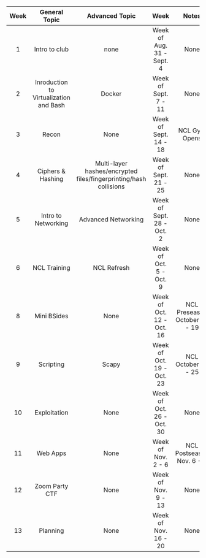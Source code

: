 Week | General Topic | Advanced Topic | Week | Notes
:--:| :----------: | :-----------: | :-------------: | :--------:
1 | Intro to club | none | Week of Aug. 31 - Sept. 4 | None
2 | Inroduction to Virtualization and Bash| Docker | Week of Sept. 7 - 11 | None
3 | Recon | None | Week of Sept. 14 - 18 | NCL Gym Opens 
4 | Ciphers & Hashing  | Multi-layer hashes/encrypted files/fingerprinting/hash collisions | Week of Sept. 21 - 25 | None
5 | Intro to Networking | Advanced Networking  | Week of Sept. 28 - Oct. 2 | None
6 | NCL Training | NCL Refresh | Week of Oct. 5 - Oct. 9 | None
8 | Mini BSides | None | Week of Oct. 12 - Oct. 16 | NCL Preseason October 12 - 19
9 | Scripting | Scapy | Week of Oct. 19 - Oct. 23 | NCL October 23 - 25
10| Exploitation | None | Week of Oct. 26 - Oct. 30 | None
11| Web Apps| None | Week of Nov. 2 - 6 | NCL Postseason Nov. 6 - 8 
12| Zoom Party CTF | None | Week of Nov. 9 - 13 | None 
13| Planning | None | Week of Nov. 16 - 20 | None
